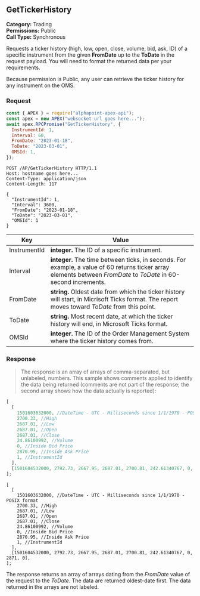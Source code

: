 ## GetTickerHistory

**Category:** Trading<br />
**Permissions:** Public<br />
**Call Type:** Synchronous

Requests a ticker history (high, low, open, close, volume, bid, ask, ID) of a specific instrument from the given **FromDate** up to the **ToDate** in the request payload. You will need to format the returned data per your requirements.

Because permission is Public, any user can retrieve the ticker history for any instrument on the OMS.

### Request

```javascript
const { APEX } = require("alphapoint-apex-api");
const apex = new APEX("websocket url goes here...");
await apex.RPCPromise("GetTickerHistory", {
  InstrumentId: 1,
  Interval: 60,
  FromDate: "2023-01-18",
  ToDate: "2023-03-01",
  OMSId: 1,
});
```

```http
POST /AP/GetTickerHistory HTTP/1.1
Host: hostname goes here...
Content-Type: application/json
Content-Length: 117

{
  "InstrumentId": 1,
  "Interval": 3600,
  "FromDate": "2023-01-18",
  "ToDate": "2023-03-01",
  "OMSId": 1
}
```

| Key          | Value                                                                                                                                                             |
| ------------ | ----------------------------------------------------------------------------------------------------------------------------------------------------------------- |
| InstrumentId | **integer.** The ID of a specific instrument.                                                                                                                     |
| Interval     | **integer.** The time between ticks, in seconds. For example, a value of 60 returns ticker array elements between _FromDate_ to _ToDate_ in 60-second increments. |
| FromDate     | **string.** Oldest date from which the ticker history will start, in Micrisoft Ticks format. The report moves toward _ToDate_ from this point.                    |
| ToDate       | **string.** Most recent date, at which the ticker history will end, in Microsoft Ticks format.                                                                    |
| OMSId        | **integer.** The ID of the Order Management System where the ticker history comes from.                                                                           |

### Response

> The response is an array of arrays of comma-separated, but unlabeled, numbers. This sample shows comments applied to identify the data being returned (comments are not part of the response; the second array shows how the data actually is reported):

```javascript
[
  [
    1501603632000, //DateTime - UTC - Milliseconds since 1/1/1970 - POSIX format
    2700.33, //High
    2687.01, //Low
    2687.01, //Open
    2687.01, //Close
    24.86100992, //Volume
    0, //Inside Bid Price
    2870.95, //Inside Ask Price
    1, //InstrumentId
  ],
  [1501604532000, 2792.73, 2667.95, 2687.01, 2700.81, 242.61340767, 0, 2871, 0],
];
```

```http
[
  [
    1501603632000, //DateTime - UTC - Milliseconds since 1/1/1970 - POSIX format
    2700.33, //High
    2687.01, //Low
    2687.01, //Open
    2687.01, //Close
    24.86100992, //Volume
    0, //Inside Bid Price
    2870.95, //Inside Ask Price
    1, //InstrumentId
  ],
  [1501604532000, 2792.73, 2667.95, 2687.01, 2700.81, 242.61340767, 0, 2871, 0],
];
```

The response returns an array of arrays dating from the _FromDate_ value of the request to the _ToDate_. The data are returned oldest-date first. The data returned in the arrays are not labeled.
